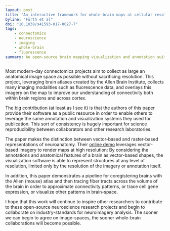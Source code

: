 ```yaml
---
layout: post
title: "An interactive framework for whole-brain maps at cellular resolution"
byline: "Fürth et al"
doi: "10.1038/s41593-017-0027-7"
tags:
    - connectomics
    - neuroscience
    - imaging
    - whole-brain
    - fluorescence
summary: An open-source brain mapping visualization and annotation suite enables whole-brain neuroscientific study and online multi-team collaboration.
---
```


Most modern-day connectomics projects aim to collect as large an anatomical image space as possible without sacrificing resolution. This project, leveraging brain atlases created by the Allen Brain Institute, collects many imaging modalities such as fluorescence data, and overlays this imagery on the map to improve our understanding of connectivity both within brain regions and across cortex.

The big contribution (at least as I see it) is that the authors of this paper provide their software as a public resource in order to enable others to leverage the same annotation and visualization systems they used for publication. This sort of consistency is hugely important for science reproducibility between collaborators and other research laboratories.

The paper makes the distinction between vector-based and raster-based representations of neuroanatomy. Their [online demo](http://openbrainmap.org/) leverages vector-based imagery to render maps at high resolution: By considering the annotations and anatomical features of a brain as vector-based shapes, the visualization software is able to represent structures at any level of resolution, limited only by the resolution of the imagery or annotation itself.

In addition, this paper demonstrates a pipeline for coregistering brains with the Allen (mouse) atlas and then tracing fiber tracts across the volume of the brain in order to approximate connectivity patterns, or trace cell gene expression, or visualize other patterns in brain-space.

I hope that this work will continue to inspire other researchers to contribute to these open-source neuroscience research projects and begin to collaborate on industry-standards for neuroimagery analysis. The sooner we can begin to agree on image-spaces, the sooner whole-brain collaborations will become possible.
